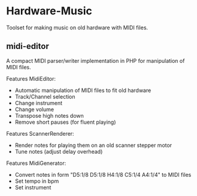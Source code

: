 Hardware-Music
===============
Toolset for making music on old hardware with MIDI files.

midi-editor
------------
A compact MIDI parser/writer implementation in PHP for manipulation of MIDI files.

Features MidiEditor:
- Automatic manipulation of MIDI files to fit old hardware
- Track/Channel selection
- Change instrument
- Change volume
- Transpose high notes down
- Remove short pauses (for fluent playing)

Features ScannerRenderer:
- Render notes for playing them on an old scanner stepper motor
- Tune notes (adjust delay overhead)

Features MidiGenerator:
- Convert notes in form "D5:1/8 D5:1/8 H4:1/8 C5:1/4 A4:1/4" to MIDI files
- Set tempo in bpm
- Set instrument
